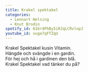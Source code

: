 ```yaml
---
title: Krakel spektakel
categories:
  - Lennart Helsing
  - Knut Brodin
spotify_id: 616r4PhBy5iRJqLCRvlnpJ
youtube_id: vuge7qFTZqU
---
```

Krakel Spektakel kusin Vitamin.\
Hängde och svängde i en gardin.\
För hej och hå i gardinen den blå.\
Krakel Spektakel vad tänker du på?

